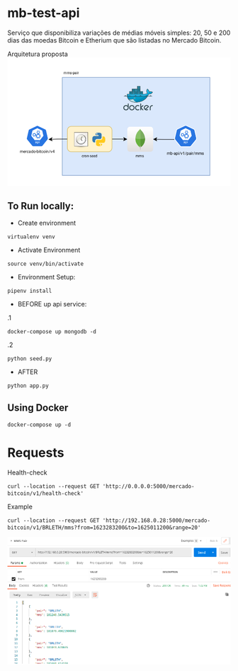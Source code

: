 # mb-test-api

Serviço que disponibiliza variações de médias móveis simples: 20, 50 e 200 dias das moedas Bitcoin e Etherium que são listadas no Mercado Bitcoin.

Arquitetura proposta
![Arquitetura](QueroSerMbArquiteturaProposta.png)

## To Run locally:

- Create environment
~~~
virtualenv venv
~~~
- Activate Environment
~~~
source venv/bin/activate
~~~
- Environment Setup:
~~~
pipenv install
~~~

- BEFORE up api service:
  
.1
~~~
docker-compose up mongodb -d
~~~

.2
~~~
python seed.py
~~~


- AFTER

~~~
python app.py
~~~

## Using Docker

~~~
docker-compose up -d 
~~~

# Requests

Health-check
~~~
curl --location --request GET 'http://0.0.0.0:5000/mercado-bitcoin/v1/health-check'
~~~

Example

~~~
curl --location --request GET 'http://192.168.0.28:5000/mercado-bitcoin/v1/BRLETH/mms?from=1623283200&to=1625011200&range=20'
~~~

![ExampleRequest](example-request.png)